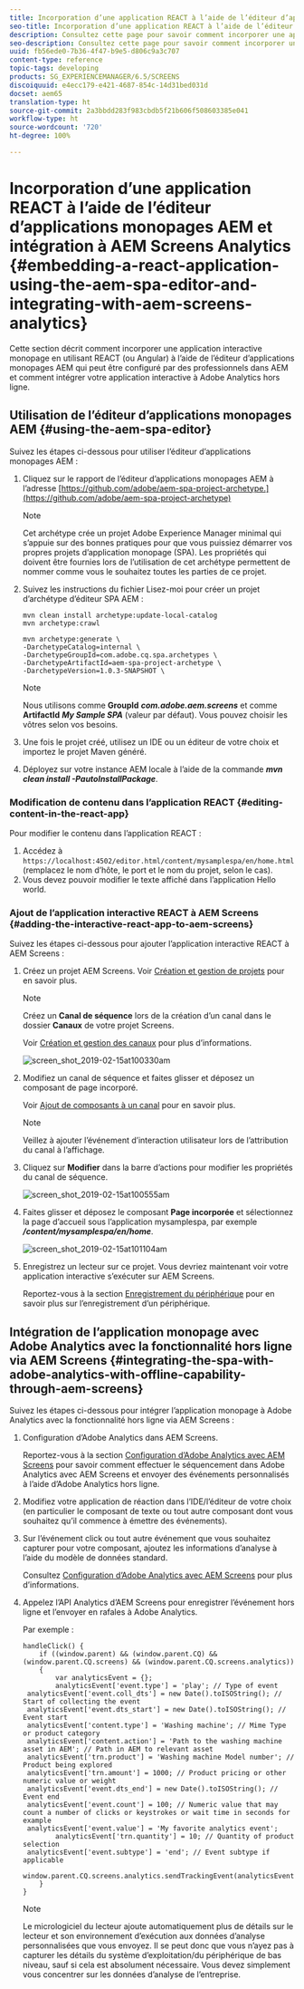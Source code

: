 ```yaml
---
title: Incorporation d’une application REACT à l’aide de l’éditeur d’applications monopages AEM et intégration à AEM Screens Analytics
seo-title: Incorporation d’une application REACT à l’aide de l’éditeur d’applications monopages AEM et intégration à AEM Screens Analytics
description: Consultez cette page pour savoir comment incorporer une application interactive monopage en utilisant REACT (ou Angular) à l’aide de l’éditeur d’applications monopages AEM qui peut être configuré par des professionnels dans AEM et comment intégrer votre application interactive à Adobe Analytics hors ligne.
seo-description: Consultez cette page pour savoir comment incorporer une application interactive monopage en utilisant REACT (ou Angular) à l’aide de l’éditeur d’applications monopages AEM qui peut être configuré par des professionnels dans AEM et comment intégrer votre application interactive à Adobe Analytics hors ligne.
uuid: fb56ede0-7b36-4f47-b9e5-d806c9a3c707
content-type: reference
topic-tags: developing
products: SG_EXPERIENCEMANAGER/6.5/SCREENS
discoiquuid: e4ecc179-e421-4687-854c-14d31bed031d
docset: aem65
translation-type: ht
source-git-commit: 2a3bbdd283f983cbdb5f21b606f508603385e041
workflow-type: ht
source-wordcount: '720'
ht-degree: 100%

---
```



# Incorporation d’une application REACT à l’aide de l’éditeur d’applications monopages AEM et intégration à AEM Screens Analytics {#embedding-a-react-application-using-the-aem-spa-editor-and-integrating-with-aem-screens-analytics}

Cette section décrit comment incorporer une application interactive monopage en utilisant REACT (ou Angular) à l’aide de l’éditeur d’applications monopages AEM qui peut être configuré par des professionnels dans AEM et comment intégrer votre application interactive à Adobe Analytics hors ligne.

## Utilisation de l’éditeur d’applications monopages AEM {#using-the-aem-spa-editor}

Suivez les étapes ci-dessous pour utiliser l’éditeur d’applications monopages AEM :

1. Cliquez sur le rapport de l’éditeur d’applications monopages AEM à l’adresse [https://github.com/adobe/aem-spa-project-archetype.](https://github.com/adobe/aem-spa-project-archetype)

   >[!NOTE]
   >
   >Cet archétype crée un projet Adobe Experience Manager minimal qui s’appuie sur des bonnes pratiques pour que vous puissiez démarrer vos propres projets d’application monopage (SPA). Les propriétés qui doivent être fournies lors de l’utilisation de cet archétype permettent de nommer comme vous le souhaitez toutes les parties de ce projet.

1. Suivez les instructions du fichier Lisez-moi pour créer un projet d’archétype d’éditeur SPA AEM :

   ```
   mvn clean install archetype:update-local-catalog
   mvn archetype:crawl
   
   mvn archetype:generate \
   -DarchetypeCatalog=internal \
   -DarchetypeGroupId=com.adobe.cq.spa.archetypes \
   -DarchetypeArtifactId=aem-spa-project-archetype \
   -DarchetypeVersion=1.0.3-SNAPSHOT \
   ```

   >[!NOTE]
   >
   >Nous utilisons comme **GroupId** ***com.adobe.aem.screens*** et comme **ArtifactId** ***My Sample SPA*** (valeur par défaut). Vous pouvez choisir les vôtres selon vos besoins.

1. Une fois le projet créé, utilisez un IDE ou un éditeur de votre choix et importez le projet Maven généré.
1. Déployez sur votre instance AEM locale à l’aide de la commande ***mvn clean install -PautoInstallPackage***.

### Modification de contenu dans l’application REACT {#editing-content-in-the-react-app}

Pour modifier le contenu dans l’application REACT :

1. Accédez à `https://localhost:4502/editor.html/content/mysamplespa/en/home.html` (remplacez le nom d’hôte, le port et le nom du projet, selon le cas).
1. Vous devez pouvoir modifier le texte affiché dans l’application Hello world.

### Ajout de l’application interactive REACT à AEM Screens {#adding-the-interactive-react-app-to-aem-screens}

Suivez les étapes ci-dessous pour ajouter l’application interactive REACT à AEM Screens :

1. Créez un projet AEM Screens. Voir [Création et gestion de projets](creating-a-screens-project.md) pour en savoir plus.

   >[!NOTE]
   >
   >Créez un **Canal de séquence** lors de la création d’un canal dans le dossier **Canaux** de votre projet Screens.
   >
   >
   >Voir [Création et gestion des canaux](managing-channels.md) pour plus d’informations.

   ![screen_shot_2019-02-15at100330am](assets/screen_shot_2019-02-15at100330am.png)

1. Modifiez un canal de séquence et faites glisser et déposez un composant de page incorporé.

   Voir [Ajout de composants à un canal](adding-components-to-a-channel.md) pour en savoir plus.

   >[!NOTE]
   >
   >Veillez à ajouter l’événement d’interaction utilisateur lors de l’attribution du canal à l’affichage.

1. Cliquez sur **Modifier** dans la barre d’actions pour modifier les propriétés du canal de séquence.

   ![screen_shot_2019-02-15at100555am](assets/screen_shot_2019-02-15at100555am.png)

1. Faites glisser et déposez le composant **Page incorporée** et sélectionnez la page d’accueil sous l’application mysamplespa, par exemple ***/content/mysamplespa/en/home***.

   ![screen_shot_2019-02-15at101104am](assets/screen_shot_2019-02-15at101104am.png)

1. Enregistrez un lecteur sur ce projet. Vous devriez maintenant voir votre application interactive s’exécuter sur AEM Screens.

   Reportez-vous à la section [Enregistrement du périphérique](device-registration.md) pour en savoir plus sur l’enregistrement d’un périphérique.

## Intégration de l’application monopage avec Adobe Analytics avec la fonctionnalité hors ligne via AEM Screens {#integrating-the-spa-with-adobe-analytics-with-offline-capability-through-aem-screens}

Suivez les étapes ci-dessous pour intégrer l’application monopage à Adobe Analytics avec la fonctionnalité hors ligne via AEM Screens :

1. Configuration d’Adobe Analytics dans AEM Screens.

   Reportez-vous à la section [Configuration d’Adobe Analytics avec AEM Screens](configuring-adobe-analytics-aem-screens.md) pour savoir comment effectuer le séquencement dans Adobe Analytics avec AEM Screens et envoyer des événements personnalisés à l’aide d’Adobe Analytics hors ligne.

1. Modifiez votre application de réaction dans l’IDE/l’éditeur de votre choix (en particulier le composant de texte ou tout autre composant dont vous souhaitez qu’il commence à émettre des événements).
1. Sur l’événement click ou tout autre événement que vous souhaitez capturer pour votre composant, ajoutez les informations d’analyse à l’aide du modèle de données standard.

   Consultez [Configuration d’Adobe Analytics avec AEM Screens](configuring-adobe-analytics-aem-screens.md) pour plus d’informations.

1. Appelez l’API Analytics d’AEM Screens pour enregistrer l’événement hors ligne et l’envoyer en rafales à Adobe Analytics.

   Par exemple :

   ```
   handleClick() {
       if ((window.parent) && (window.parent.CQ) && (window.parent.CQ.screens) && (window.parent.CQ.screens.analytics))
       {
           var analyticsEvent = {};
           analyticsEvent['event.type'] = 'play'; // Type of event
    analyticsEvent['event.coll_dts'] = new Date().toISOString(); // Start of collecting the event
    analyticsEvent['event.dts_start'] = new Date().toISOString(); // Event start
    analyticsEvent['content.type'] = 'Washing machine'; // Mime Type or product category
    analyticsEvent['content.action'] = 'Path to the washing machine asset in AEM'; // Path in AEM to relevant asset
    analyticsEvent['trn.product'] = 'Washing machine Model number'; // Product being explored
    analyticsEvent['trn.amount'] = 1000; // Product pricing or other numeric value or weight
    analyticsEvent['event.dts_end'] = new Date().toISOString(); // Event end
    analyticsEvent['event.count'] = 100; // Numeric value that may count a number of clicks or keystrokes or wait time in seconds for example
    analyticsEvent['event.value'] = 'My favorite analytics event';
           analyticsEvent['trn.quantity'] = 10; // Quantity of product selection
    analyticsEvent['event.subtype'] = 'end'; // Event subtype if applicable
    window.parent.CQ.screens.analytics.sendTrackingEvent(analyticsEvent);
       }
   }
   ```

   >[!NOTE]
   >
   >Le micrologiciel du lecteur ajoute automatiquement plus de détails sur le lecteur et son environnement d’exécution aux données d’analyse personnalisées que vous envoyez. Il se peut donc que vous n’ayez pas à capturer les détails du système d’exploitation/du périphérique de bas niveau, sauf si cela est absolument nécessaire. Vous devez simplement vous concentrer sur les données d’analyse de l’entreprise.

